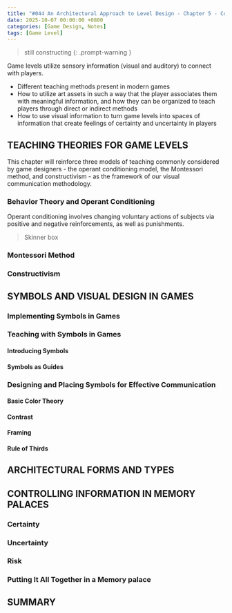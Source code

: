 ```yaml
---
title: "#044 An Architectural Approach to Level Design - Chapter 5 - Communicating through Environment Art"
date: 2025-10-07 00:00:00 +0800
categories: [Game Design, Notes]
tags: [Game Level]
---
```


> still constructing
{: .prompt-warning }

Game levels utilize sensory information (visual and auditory) to connect with players.

- Different teaching methods present in modern games
- How to utilize art assets in such a way that the player associates them with meaningful information, and how they can be organized to teach players through direct or indirect methods
- How to use visual information to turn game levels into spaces of information that create feelings of certainty and uncertainty in players

## TEACHING THEORIES FOR GAME LEVELS
This chapter will reinforce three models of teaching commonly considered by game designers - the operant conditioning model, the Montessori method, and constructivism - as the framework of our visual communication methodology.

### Behavior Theory and Operant Conditioning
Operant conditioning involves changing voluntary actions of subjects via positive and negative reinforcements, as well as punishments.

> Skinner box

### Montessori Method

### Constructivism

## SYMBOLS AND VISUAL DESIGN IN GAMES
### Implementing Symbols in Games
### Teaching with Symbols in Games
#### Introducing Symbols
#### Symbols as Guides
### Designing and Placing Symbols for Effective Communication
#### Basic Color Theory
#### Contrast
#### Framing
#### Rule of Thirds
## ARCHITECTURAL FORMS AND TYPES
## CONTROLLING INFORMATION IN MEMORY PALACES
### Certainty
### Uncertainty
### Risk
### Putting It All Together in a Memory palace
## SUMMARY
